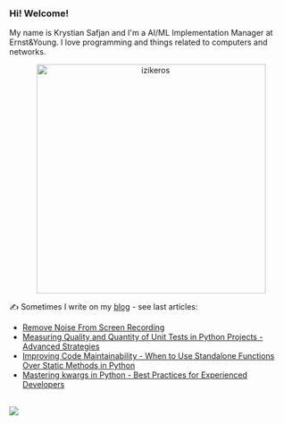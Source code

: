 ### Hi! Welcome!

<!-- INTRO -->
<p>My name is Krystian Safjan and I'm a AI/ML Implementation Manager at Ernst&Young. I love programming and things related to computers and networks.</p>

<!-- TECHNOLOGIES AND STATS -->
<center>
<!-- <p><img align="left" src="https://github-readme-stats.vercel.app/api/top-langs?username=izikeros&show_icons=true&locale=en&layout=compact" alt="izikeros" /></p> -->

<p>&nbsp;<img align="center" src="https://github-readme-stats.vercel.app/api?username=izikeros&count_private=true&show_icons=true" alt="izikeros" width="410" /></p>
</center>

<!-- MY WRITINGS -->
✍️ Sometimes I write on my [blog](http://safjan.com) - see last articles:
<!-- BLOG-POST-LIST:START -->
- [Remove Noise From Screen Recording](https://www.safjan.com/remove-noise-from-screen-recording/)
- [Measuring Quality and Quantity of Unit Tests in Python Projects - Advanced Strategies](https://www.safjan.com/measuring-quality-and-quantity-of-unit-tests-in-python-projects-advanced-strategies/)
- [Improving Code Maintainability - When to Use Standalone Functions Over Static Methods in Python](https://www.safjan.com/improving-code-maintainability-when-to-use-standalone-functions-over-static/)
- [Mastering kwargs in Python - Best Practices for Experienced Developers](https://www.safjan.com/mastering-kwargs-in-python-best-practices-for-experienced-developers/)
<!-- BLOG-POST-LIST:END -->

<!-- TROPHY -->
<br />
<img src="https://github-profile-trophy.vercel.app/?username=izikeros&theme=nord&no-frame=true&margin-w=10&column=7" />
